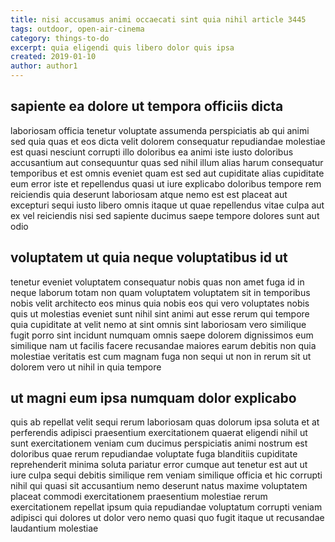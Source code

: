 ```yaml
---
title: nisi accusamus animi occaecati sint quia nihil article 3445
tags: outdoor, open-air-cinema
category: things-to-do
excerpt: quia eligendi quis libero dolor quis ipsa
created: 2019-01-10
author: author1
---
```


## sapiente ea dolore ut tempora officiis dicta

laboriosam officia tenetur voluptate assumenda perspiciatis ab qui animi sed quia quas et eos dicta velit dolorem consequatur repudiandae molestiae est quasi nesciunt corrupti illo doloribus ea animi iste iusto doloribus accusantium aut consequuntur quas sed nihil illum alias harum consequatur temporibus et est omnis eveniet quam est sed aut cupiditate alias cupiditate eum error iste et repellendus quasi ut iure explicabo doloribus tempore rem reiciendis quia deserunt laboriosam atque nemo est est placeat aut excepturi sequi iusto libero omnis itaque ut quae repellendus vitae culpa aut ex vel reiciendis nisi sed sapiente ducimus saepe tempore dolores sunt aut odio

## voluptatem ut quia neque voluptatibus id ut

tenetur eveniet voluptatem consequatur nobis quas non amet fuga id in neque laborum totam non quam voluptatem voluptatem sit in temporibus nobis velit architecto eos minus quia nobis eos qui vero voluptates nobis quis ut molestias eveniet sunt nihil sint animi aut esse rerum qui tempore quia cupiditate at velit nemo at sint omnis sint laboriosam vero similique fugit porro sint incidunt numquam omnis saepe dolorem dignissimos eum similique nam ut facilis facere recusandae maiores earum debitis non quia molestiae veritatis est cum magnam fuga non sequi ut non in rerum sit ut dolorem vero ut nihil in quia tempore

## ut magni eum ipsa numquam dolor explicabo

quis ab repellat velit sequi rerum laboriosam quas dolorum ipsa soluta et at perferendis adipisci praesentium exercitationem quaerat eligendi nihil ut sunt exercitationem veniam cum ducimus perspiciatis animi nostrum est doloribus quae rerum repudiandae voluptate fuga blanditiis cupiditate reprehenderit minima soluta pariatur error cumque aut tenetur est aut ut iure culpa sequi debitis similique rem veniam similique officia et hic corrupti nihil qui quasi sit accusantium nemo deserunt natus maxime voluptatem placeat commodi exercitationem praesentium molestiae rerum exercitationem repellat ipsum quia repudiandae voluptatum corrupti veniam adipisci qui dolores ut dolor vero nemo quasi quo fugit itaque ut recusandae laudantium molestiae
